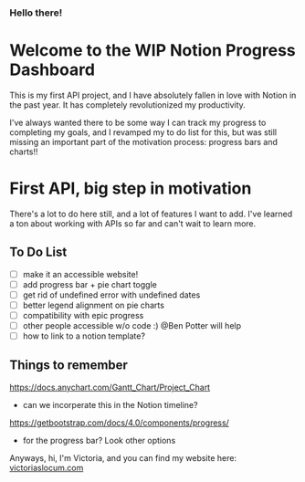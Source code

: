 ### Hello there! 
# Welcome to the WIP Notion Progress Dashboard 

This is my first API project, and I have absolutely fallen in love with Notion in the past year. It has completely revolutionized my productivity.   

I've always wanted there to be some way I can track my progress to completing my goals, and I revamped my to do list for this, but was still missing an important part of the motivation process: progress bars and charts!!  

# First API, big step in motivation 

There's a lot to do here still, and a lot of features I want to add. I've learned a ton about working with APIs so far and can't wait to learn more. 
 ## To Do List 
 
- [ ] make it an accessible website!
- [ ] add progress bar + pie chart toggle
- [ ] get rid of undefined error with undefined dates
- [ ] better legend alignment on pie charts
- [ ] compatibility with epic progress
- [ ] other people accessible w/o code :) @Ben Potter will help
- [ ] how to link to a notion template?

## Things to remember 
 
https://docs.anychart.com/Gantt_Chart/Project_Chart 
- can we incorperate this in the Notion timeline?

https://getbootstrap.com/docs/4.0/components/progress/ 
- for the progress bar? Look other options 


Anyways, hi, I'm Victoria, and you can find my website here: [victoriaslocum.com](https://victoriaslocum.com)